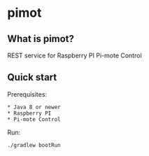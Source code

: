 # pimot


## What is pimot?


REST service for Raspberry PI Pi-mote Control


## Quick start

Prerequisites:

    * Java 8 or newer
    * Raspberry PI
    * Pi-mote Control

Run:

    ./gradlew bootRun
